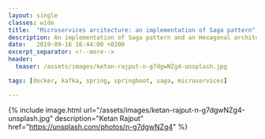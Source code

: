 ```yaml
---
layout: single
classes: wide
title:  "Microservices arcitecture: an implementation of Saga pattern"
description: An implementation of Saga pattern and an Hexagonal architecure.
date:   2019-09-16 16:44:00 +0200
excerpt_separator: <!--more-->
header:
  teaser: /assets/images/ketan-rajput-n-g7dgwNZg4-unsplash.jpg

tags: [docker, kafka, spring, springboot, saga, microservices]

---
```


{% include image.html url="/assets/images/ketan-rajput-n-g7dgwNZg4-unsplash.jpg" description="Ketan Rajput" href="https://unsplash.com/photos/n-g7dgwNZg4" %}
